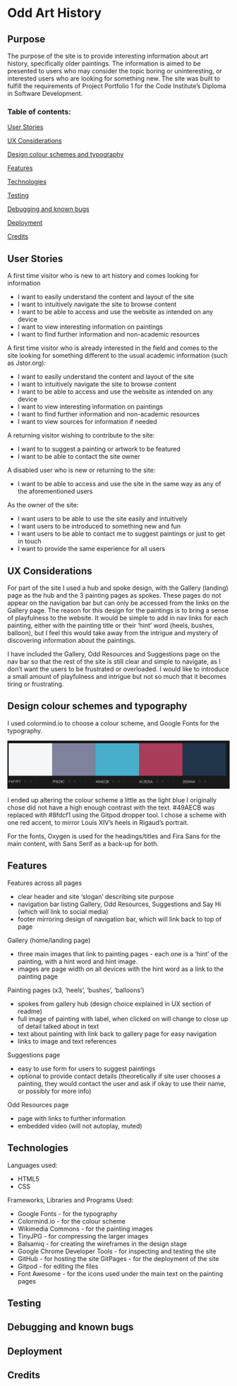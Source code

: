 # Odd Art History

## Purpose

The purpose of the site is to provide interesting information about art history, specifically older paintings. The information is aimed to be presented to users who may consider the topic boring or uninteresting, or interested users who are looking for something new.
The site was built to fulfill the requirements of Project Portfolio 1 for the Code Institute’s Diploma in Software Development.

### Table of contents:

[User Stories](#user-stories) 

[UX Considerations](#ux-considerations) 

[Design colour schemes and typography](#design-colour-schemes-and-typography)

[Features](#features)

[Technologies](#technologies)

[Testing ](#testing)

[Debugging and known bugs](#debugging-and-known-bugs)

[Deployment](#deployment)

[Credits](#credits)

## User Stories

A first time visitor who is new to art history and comes looking for information
* I want to easily understand the content and layout of the site 
* I want to intuitively navigate the site to browse content
* I want to be able to access and use the website as intended on any device
* I want to view interesting information on paintings 
* I want to find further information and non-academic resources

A first time visitor who is already interested in the field and comes to the site looking for something different to the usual academic information (such as Jstor.org):
* I want to easily understand the content and layout of the site
* I want to intuitively navigate the site to browse content
* I want to be able to access and use the website as intended on any device
* I want to view interesting information on paintings
* I want to find further information and non-academic resources
* I want to view sources for information if needed

A returning visitor wishing to contribute to the site:
* I want to to suggest a painting or artwork to be featured
* I want to be able to contact the site owner

A disabled user who is new or returning to the site:
* I want to be able to access and use the site in the same way as any of the aforementioned users

As the owner of the site:
* I want users to be able to use the site easily and intuitively
* I want users to be introduced to something new and fun
* I want users to be able to contact me to suggest paintings or just to get in touch
* I want to provide the same experience for all users

## UX Considerations

For part of the site I used a hub and spoke design, with the Gallery (landing) page as the hub and the 3 painting pages as spokes. These pages do not appear on the navigation bar but can only be accessed from the links on the Gallery page.
The reason for this design for the paintings is to bring a sense of playfulness to the website. It would be simple to add in nav links for each painting, either with the painting title or their ‘hint’ word (heels, bushes, balloon), but I feel this would take away from the intrigue and mystery of discovering information about the paintings.

I have included the Gallery, Odd Resources and Suggestions page on the nav bar so that the rest of the site is still clear and simple to navigate, as I don’t want the users to be frustrated or overloaded. I would like to introduce a small amount of playfulness and intrigue but not so much that it becomes tiring or frustrating.

## Design colour schemes and typography

I used colormind.io to choose a colour scheme, and Google Fonts for the typography. 

<p align="center">
  <img src="assets/images/colormind-palette-snip-1-red-hlight.JPG">
</p>

I ended up altering the colour scheme a little as the light blue I originally chose did not have a high enough contrast with the text. #49AECB was replaced with #8fdcf1 using the Gitpod dropper tool. I chose a scheme with one red accent, to mirror Louis XIV’s heels in Rigaud’s portrait.

For the fonts, Oxygen is used for the headings/titles and Fira Sans for the main content, with Sans Serif as a back-up for both.

## Features

Features across all pages
* clear header and site ‘slogan’ describing site purpose
* navigation bar listing Gallery, Odd Resources, Suggestions and Say Hi (which will link to social media)
* footer mirroring design of navigation bar, which will link back to top of page

Gallery (home/landing page)
* three main images that link to painting pages - each one is a ‘hint’ of the painting, with a hint word and hint image. 
* images are page width on all devices with the hint word as a link to the painting page

Painting pages (x3, ‘heels’, ‘bushes’, ‘balloons’)
* spokes from gallery hub (design choice explained in UX section of readme)
* full image of painting with label, when clicked on will change to close up of detail talked about in text
* text about painting with link back to gallery page for easy navigation
* links to image and text references

Suggestions page
* easy to use form for users to suggest paintings
* optional to provide contact details (theoretically if site user chooses a  painting, they would contact the user and ask if okay to use their name, or possibly for more info)

Odd Resources page
* page with links to further information
* embedded video (will not autoplay, muted)

## Technologies

Languages used:
* HTML5
* CSS

Frameworks, Libraries and Programs Used:
* Google Fonts - for the typography
* Colormind.io - for the colour scheme
* Wikimedia Commons - for the painting images
* TinyJPG - for compressing the larger images
* Balsamiq - for creating the wireframes in the design stage
* Google Chrome Developer Tools - for inspecting and testing the site
* GitHub - for hosting the site
GitPages - for the deployment of the site
* Gitpod - for editing the files
* Font Awesome - for the icons used under the main text on the painting pages

## Testing

## Debugging and known bugs

## Deployment

## Credits